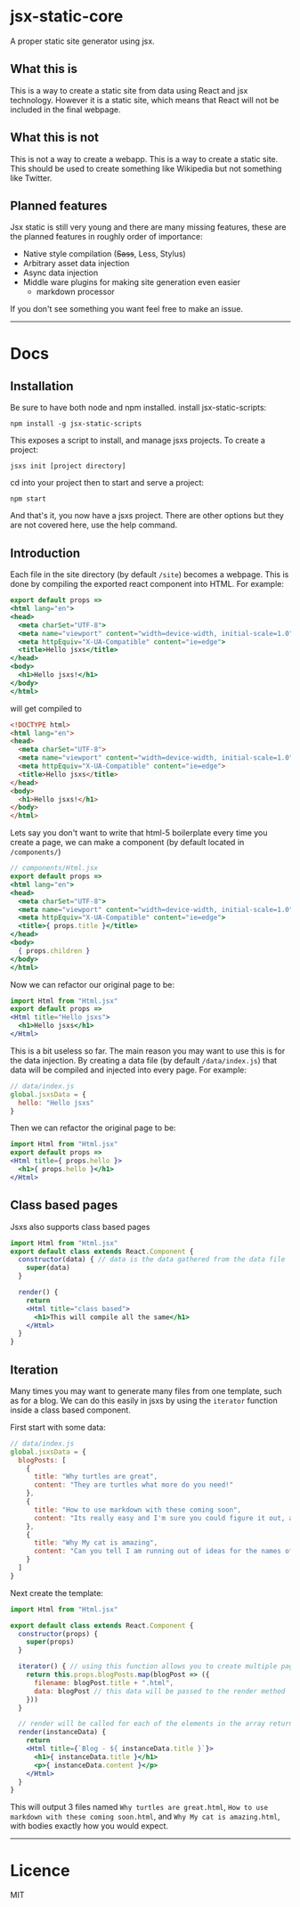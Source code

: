 # jsx-static-core
A proper static site generator using jsx.

## What this is
This is a way to create a static site from data using React and jsx technology. However it is a static site, which means that React will not be included in the final webpage.

## What this is not
This is not a way to create a webapp. This is a way to create a static site. This should be used to create something like Wikipedia but not something like Twitter.

## Planned features
Jsx static is still very young and there are many missing features, these are the planned features in roughly order of importance:
- Native style compilation (~~Sass~~, Less, Stylus)
- Arbitrary asset data injection
- Async data injection
- Middle ware plugins for making site generation even easier
  - markdown processor

If you don't see something you want feel free to make an issue.

---

# Docs

## Installation
Be sure to have both node and npm installed.
install jsx-static-scripts:
```
npm install -g jsx-static-scripts
```
This exposes a script to install, and manage jsxs projects.
To create a project:
```
jsxs init [project directory]
```
cd into your project then to start and serve a project:
```
npm start
```
And that's it, you now have a jsxs project. There are other options but they are not covered here, use the help command.

## Introduction
Each file in the site directory (by default `/site`) becomes a webpage. This is done by compiling the exported react component into HTML. For example:

```jsx
export default props => 
<html lang="en">
<head>
  <meta charSet="UTF-8">
  <meta name="viewport" content="width=device-width, initial-scale=1.0">
  <meta httpEquiv="X-UA-Compatible" content="ie=edge">
  <title>Hello jsxs</title>
</head>
<body>
  <h1>Hello jsxs!</h1>
</body>
</html>
```

will get compiled to

```html
<!DOCTYPE html>
<html lang="en">
<head>
  <meta charSet="UTF-8">
  <meta name="viewport" content="width=device-width, initial-scale=1.0">
  <meta httpEquiv="X-UA-Compatible" content="ie=edge">
  <title>Hello jsxs</title>
</head>
<body>
  <h1>Hello jsxs!</h1>
</body>
</html>
```

Lets say you don't want to write that html-5 boilerplate every time you create a page, we can make a component (by default located in `/components/`)

```jsx
// components/Html.jsx
export default props => 
<html lang="en">
<head>
  <meta charSet="UTF-8">
  <meta name="viewport" content="width=device-width, initial-scale=1.0">
  <meta httpEquiv="X-UA-Compatible" content="ie=edge">
  <title>{ props.title }</title>
</head>
<body>
  { props.children }
</body>
</html>
```

Now we can refactor our original page to be:

```jsx
import Html from "Html.jsx"
export default props => 
<Html title="Hello jsxs">
  <h1>Hello jsxs</h1>
</Html>
```


This is a bit useless so far. The main reason you may want to use this is for the data injection. By creating a data file (by default `/data/index.js`) that data will be compiled and injected into every page. For example:

```js
// data/index.js
global.jsxsData = {
  hello: "Hello jsxs"
}
```

Then we can refactor the original page to be:

```jsx
import Html from "Html.jsx"
export default props => 
<Html title={ props.hello }>
  <h1>{ props.hello }</h1>
</Html>
```

## Class based pages
Jsxs also supports class based pages

```jsx
import Html from "Html.jsx"
export default class extends React.Component {
  constructor(data) { // data is the data gathered from the data file
    super(data)
  }

  render() {
    return 
    <Html title="class based">
      <h1>This will compile all the same</h1>
    </Html>
  }
}
```

## Iteration
Many times you may want to generate many files from one template, such as for a blog. We can do this easily in jsxs by using the `iterator` function inside a class based component.

First start with some data:

```js
// data/index.js
global.jsxsData = {
  blogPosts: [
    {
      title: "Why turtles are great",
      content: "They are turtles what more do you need!"
    },
    {
      title: "How to use markdown with these coming soon",
      content: "Its really easy and I'm sure you could figure it out, add a md compiler and read files in the data file"
    },
    {
      title: "Why My cat is amazing",
      content: "Can you tell I am running out of ideas for the names of these blog posts?"
    }
  ]
}
```

Next create the template:

```jsx
import Html from "Html.jsx"

export default class extends React.Component {
  constructor(props) {
    super(props)
  }

  iterator() { // using this function allows you to create multiple pages from a single template file
    return this.props.blogPosts.map(blogPost => ({
      filename: blogPost.title + ".html",
      data: blogPost // this data will be passed to the render method
    }))
  }

  // render will be called for each of the elements in the array returned from iterator
  render(instanceData) { 
    return 
    <Html title={`Blog - ${ instanceData.title }`}>
      <h1>{ instanceData.title }</h1>
      <p>{ instanceData.content }</p>
    </Html>
  }
}
```

This will output 3 files named `Why turtles are great.html`, `How to use markdown with these coming soon.html`, and `Why My cat is amazing.html`, with bodies exactly how you would expect.

---

# Licence
MIT
